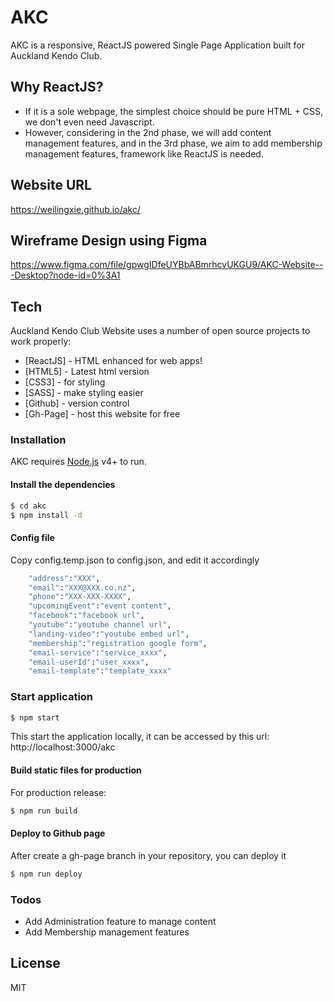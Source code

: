 # AKC 

AKC is a responsive, ReactJS powered Single Page Application built for Auckland Kendo Club.

## Why ReactJS?

  - If it is a sole webpage, the simplest choice should be pure HTML + CSS, we don't even need Javascript.
  - However, considering in the 2nd phase, we will add content management features, and in the 3rd phase, we aim to add membership management features, framework like ReactJS is needed.

## Website URL
https://weilingxie.github.io/akc/

## Wireframe Design using Figma
https://www.figma.com/file/gpwgIDfeUYBbABmrhcvUKGU9/AKC-Website---Desktop?node-id=0%3A1

## Tech

Auckland Kendo Club Website uses a number of open source projects to work properly:

* [ReactJS] - HTML enhanced for web apps!
* [HTML5] - Latest html version
* [CSS3] - for styling
* [SASS] - make styling easier
* [Github] - version control
* [Gh-Page] - host this website for free

### Installation

AKC requires [Node.js](https://nodejs.org/) v4+ to run.

#### Install the dependencies

```sh
$ cd akc
$ npm install -d
```

#### Config file
Copy config.temp.json to config.json, and edit it accordingly

```sh
    "address":"XXX",
    "email":"XXX@XXX.co.nz",
    "phone":"XXX-XXX-XXXX",
    "upcomingEvent":"event content",
    "facebook":"facebook url",
    "youtube":"youtube channel url",
    "landing-video":"youtube embed url",
    "membership":"registration google form",    
    "email-service":"service_xxxx",
    "email-userId":"user_xxxx",
    "email-template":"template_xxxx"
```

### Start application

```sh
$ npm start
```

This start the application locally, it can be accessed by this url:  http://localhost:3000/akc


#### Build static files for production
For production release:
```sh
$ npm run build
```

#### Deploy to Github page
After create a gh-page branch in your repository, you can deploy it

```sh
$ npm run deploy
```


### Todos

 - Add Administration feature to manage content
 - Add Membership management features

License
----
MIT